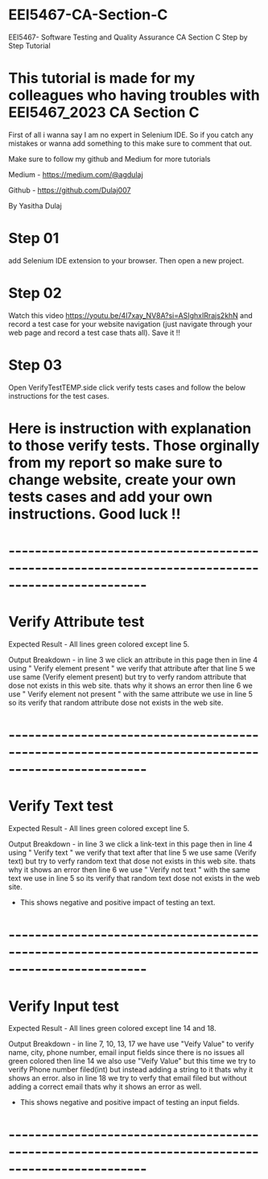 # EEI5467-CA-Section-C
EEI5467- Software Testing and Quality Assurance CA Section C Step by Step Tutorial 
# This tutorial is made for my colleagues who having troubles with EEI5467_2023 CA Section C 
First of all i wanna say I am no expert in Selenium IDE. So if you catch any mistakes or wanna add something to this make sure to comment that out.

Make sure to follow my github and Medium for more tutorials

Medium - https://medium.com/@agdulaj

Github - https://github.com/Dulaj007

By Yasitha Dulaj

# Step 01 
add Selenium IDE extension to your browser. Then open a new project.
# Step 02 
Watch this video https://youtu.be/4I7xay_NV8A?si=ASIghxIRrajs2khN and record a test case for your website navigation (just navigate through your web page and record a test case thats all). Save it !!
# Step 03 
Open VerifyTestTEMP.side click verify tests cases and follow the below instructions for the test cases.

# Here is instruction with explanation to those verify tests. Those orginally from my report so make sure to change website, create your own tests cases and add your own instructions. Good luck !!
# -------------------------------------------------------------------------------------------------
# Verify Attribute test 
Expected Result - All lines green colored except line 5. 

Output Breakdown - in line 3 we click an attribute in this page then in line 4 using " Verify element present " we verify that attribute after that line 5 we use same (Verify element present) but try to verfy random attribute that dose not exists in this web site. thats why it shows an error then line 6 we use " Verify element not present " with the same attribute we use in line 5 so its verify that random attribute dose not exists in the web site.
# -------------------------------------------------------------------------------------------------
# Verify Text test 
Expected Result - All lines green colored except line 5. 

Output Breakdown - in line 3 we click a link-text in this page then in line 4 using " Verify text " we verify that text after that line 5 we use same (Verify text) but try to verfy random text that dose not exists in this web site. thats why it shows an error then line 6 we use " Verify not text " with the same text we use in line 5 so its verify that random text dose not exists in the web site.
- This shows negative and positive impact of testing an text.
# -------------------------------------------------------------------------------------------------
# Verify Input test 
Expected Result - All lines green colored except line 14 and 18. 

Output Breakdown - in line 7, 10, 13, 17 we have use "Veify Value" to verify name, city, phone number, email input fields since there is no issues all green colored then line 14 we also use "Veify Value" but this time we try to verify Phone number filed(int) but instead adding a string to it thats why it shows an error. also in line 18 we try to verfy that email filed but without adding a correct email thats why it shows an error as well.
- This shows negative and positive impact of testing an input fields.
# -------------------------------------------------------------------------------------------------
